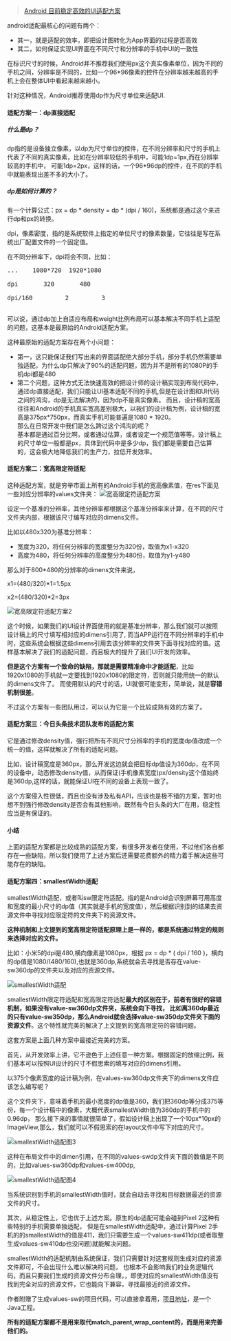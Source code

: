 >[Android 目前稳定高效的UI适配方案](https://mp.weixin.qq.com/s/X-aL2vb4uEhqnLzU5wjc4Q)

android适配最核心的问题有两个：

* 其一，就是适配的效率，即把设计图转化为App界面的过程是否高效
* 其二，如何保证实现UI界面在不同尺寸和分辨率的手机中UI的一致性

在标识尺寸的时候，Android并不推荐我们使用px这个真实像素单位，因为不同的手机之间，分辨率是不同的，比如一个96*96像素的控件在分辨率越来越高的手机上会在整体UI中看起来越来越小。

针对这种情况，Android推荐使用dp作为尺寸单位来适配UI.

#### 适配方案一：dp直接适配
##### 什么是dp？

dp指的是设备独立像素，以dp为尺寸单位的控件，在不同分辨率和尺寸的手机上代表了不同的真实像素，比如在分辨率较低的手机中，可能1dp=1px,而在分辨率较高的手机中，
可能1dp=2px，这样的话，一个96*96dp的控件，在不同的手机中就能表现出差不多的大小了。

##### dp是如何计算的？

有一个计算公式：px = dp * density = dp * (dpi / 160)，系统都是通过这个来进行dp和px的转换。

dpi，像素密度，指的是系统软件上指定的单位尺寸的像素数量，它往往是写在系统出厂配置文件的一个固定值。

在不同分辨率下，dpi将会不同，比如：

<pre>
...	   1080*720	 1920*1080<br>
dpi	      320	    480<br>
dpi/160	        2	      3<br>
</pre>

可以说，通过dp加上自适应布局和weight比例布局可以基本解决不同手机上适配的问题，这基本是最原始的Android适配方案。

这种最原始的适配方案存在两个小问题：
* 第一，这只能保证我们写出来的界面适配绝大部分手机，部分手机仍然需要单独适配，为什么dp只解决了90%的适配问题，因为并不是所有的1080P的手机dpi都是480
* 第二个问题，这种方式无法快速高效的把设计师的设计稿实现到布局代码中，通过dp直接适配，我们只能让UI基本适配不同的手机,但是在设计图和UI代码之间的鸿沟，dp是无法解决的，因为dp不是真实像素。
而且，设计稿的宽高往往和Android的手机真实宽高差别极大，以我们的设计稿为例，设计稿的宽高是375px*750px，而真实手机可能普遍是1080 * 1920。<br>
那么在日常开发中我们是怎么跨过这个鸿沟的呢？<br>
基本都是通过百分比啊，或者通过估算，或者设定一个规范值等等。设计稿上的尺寸单位一般都是px，具体到代码中是多少dp，我们都是需要自己估算的，这会极大地降低我们的生产力，拉低开发效率。

#### 适配方案二：宽高限定符适配
这种适配方案，就是穷举市面上所有的Android手机的宽高像素值，在res下面见一些对应分辨率的values文件夹：
![宽高限定符适配方案]()

设定一个基准的分辨率，其他分辨率都根据这个基准分辨率来计算，在不同的尺寸文件夹内部，根据该尺寸编写对应的dimens文件。

比如以480x320为基准分辨率：
* 宽度为320，将任何分辨率的宽度整分为320份，取值为x1-x320
* 高度为480，将任何分辨率的高度整分为480份，取值为y1-y480

那么对于800*480的分辨率的dimens文件来说，

x1=(480/320)*1=1.5px

x2=(480/320)*2=3px

![宽高限定符适配方案2]()

这个时候，如果我们的UI设计界面使用的就是基准分辨率，那么我们就可以按照设计稿上的尺寸填写相对应的dimens引用了,
而当APP运行在不同分辨率的手机中时，这些系统会根据这些dimens引用去该分辨率的文件夹下面寻找对应的值。这样基本解决了我们的适配问题，而且极大的提升了我们UI开发的效率。

**但是这个方案有一个致命的缺陷，那就是需要精准命中才能适配**，比如1920x1080的手机就一定要找到1920x1080的限定符，否则就只能用统一的默认的dimens文件了。
而使用默认的尺寸的话，UI就很可能变形，简单说，就是**容错机制很差**。

不过这个方案有一些团队用过，可以认为它是一个比较成熟有效的方案了。

#### 适配方案三：今日头条技术团队发布的适配方案

它是通过修改density值，强行把所有不同尺寸分辨率的手机的宽度dp值改成一个统一的值，这样就解决了所有的适配问题。

比如，设计稿宽度是360px，那么开发这边就会把目标dp值设为360dp，在不同的设备中，动态修改density值，从而保证(手机像素宽度)px/density这个值始终是360dp,这样的话，就能保证UI在不同的设备上表现一致了。

这个方案侵入性很低，而且也没有涉及私有API，应该也是极不错的方案，暂时也想不到强行修改density是否会有其他影响，既然有今日头条的大厂在用，稳定性应当是有保证的。

#### 小结

上面的适配方案都是比较成熟的适配方案，有很多开发者在使用，不过他们各自都存在一些缺陷，所以我们使用了上述方案后还需要花费额外的精力着手解决这些可能存在的缺陷。

#### 适配方案四：smallestWidth适配

smallestWidth适配，或者叫sw限定符适配。指的是Android会识别屏幕可用高度和宽度的最小尺寸的dp值（其实就是手机的宽度值），然后根据识别到的结果去资源文件中寻找对应限定符的文件夹下的资源文件。

**这种机制和上文提到的宽高限定符适配原理上是一样的，都是系统通过特定的规则来选择对应的文件。**

比如：小米5的dpi是480,横向像素是1080px，根据 px = dp * ( dpi / 160 )，横向的dp值是1080/(480/160),也就是360dp,系统就会去寻找是否存在value-sw360dp的文件夹以及对应的资源文件。

![smallestWidth适配]()

smallestWidth限定符适配和宽高限定符适配**最大的区别在于，前者有很好的容错机制，如果没有value-sw360dp文件夹，系统会向下寻找，
比如离360dp最近的只有value-sw350dp，那么Android就会选择value-sw350dp文件夹下面的资源文件**。这个特性就完美的解决了上文提到的宽高限定符的容错问题。

这套方案是上面几种方案中最接近完美的方案。

首先，从开发效率上讲，它不逊色于上述任意一种方案。根据固定的放缩比例，我们基本可以按照UI设计的尺寸不假思索的填写对应的dimens引用。

以375个像素宽度的设计稿为例，在values-sw360dp文件夹下的dimens文件应该怎么编写呢？

这个文件夹下，意味着手机的最小宽度的dp值是360，我们把360dp等分成375等份，每一个设计稿中的像素，大概代表smallestWidth值为360dp的手机中的0.96dp，
那么接下来的事情就很简单了，假如设计稿上出现了一个10px*10px的ImageView,那么，我们就可以不假思索的在layout文件中写下对应的尺寸。

![smallestWidth适配图3]()

这种在布局文件中的dimen引用，在不同的values-sw<N>dp文件夹下面的数值是不同的，比如values-sw360dp和values-sw400dp,

![smallestWidth适配图4]()

当系统识别到手机的smallestWidth值时，就会自动去寻找和目标数据最近的资源文件的尺寸。

其次，从稳定性上，它也优于上述方案。原生的dp适配可能会碰到Pixel 2这种有些特别的手机需要单独适配，
但是在smallestWidth适配中，通过计算Pixel 2手机的的smallestWidth的值是411，我们只需要生成一个values-sw411dp(或者取整生成values-sw410dp也没问题)就能解决问题。

smallestWidth的适配机制由系统保证，我们只需要针对这套规则生成对应的资源文件即可，不会出现什么难以解决的问题，
也根本不会影响我们的业务逻辑代码，而且只要我们生成的资源文件分布合理，，即使对应的smallestWidth值没有找到完全对应的资源文件，它也能向下兼容，寻找最接近的资源文件。

作者附赠了生成values-sw<N>的项目代码，可以直接拿着用，[项目地址](https://github.com/ladingwu/dimens_sw)，是一个Java工程。

**所有的适配方案都不是用来取代match_parent,wrap_content的，而是用来完善他们的。**






































































